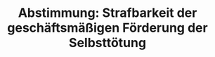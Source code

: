 ---
abstimmung:
  abstimmung: 3
  bundestagssitzung: 134
  legislaturperiode: 18
categories:
- Verbraucherschutz
- Recht
data:
- title: Abstimmungsergebnis 20151106_2-data.pdf
  url: /res/abstimmungsliste/20151106_2-data.pdf
- title: Abstimmungsergebnis 20151106_2_xls-data.csv
  url: /res/abstimmungsliste/analyses/20151106_2_xls-data.csv
documents:
- local: /res/abstimmungsdaten/018-134-03/1805373.pdf
  title: Drucksache 18/05373.pdf
  url: http://dip21.bundestag.de/dip21/btd/18/053/1805373.pdf
- local: /res/abstimmungsdaten/018-134-03/1806573.pdf
  title: Drucksache 18/06573.pdf
  url: http://dip21.bundestag.de/dip21/btd/18/065/1806573.pdf
ergebnis:
  cdu/csu:
    enthaltung: 9
    gesamt: 310
    ja: 252
    nein: 39
    nichtabgegeben: 10
    ungueltig: 0
  die.linke:
    enthaltung: 0
    gesamt: 64
    ja: 12
    nein: 44
    nichtabgegeben: 8
    ungueltig: 0
  file: 20151106_2_xls-data.csv
  gruenen:
    enthaltung: 0
    gesamt: 63
    ja: 19
    nein: 41
    nichtabgegeben: 3
    ungueltig: 0
  spd:
    enthaltung: 0
    gesamt: 193
    ja: 77
    nein: 109
    nichtabgegeben: 7
    ungueltig: 0
layout: abstimmung
links:
- title: https://www.bundestag.de/parlament/plenum/abstimmung/abstimmung?id=371
  url: https://www.bundestag.de/parlament/plenum/abstimmung/abstimmung?id=371
- title: http://www.abgeordnetenwatch.de/verbot_von_geschaeftsmaessiger_sterbehilfe-1105-773.html
  url: http://www.abgeordnetenwatch.de/verbot_von_geschaeftsmaessiger_sterbehilfe-1105-773.html
preview: "Deutscher Bundestag\n\n134. Sitzung des Deutschen Bundestages\nam Freitag,\
  \ 6.November 2015\n\nEndg\xFCltiges Ergebnis der Namentlichen Abstimmung Nr. 3\n\
  \nGesetzentwurf der Abgeordneten Michael Brand, Kerstin Griese, Kathrin Vogler,\
  \ Dr. Harald\nTerpe und weiterer Abgeordneter in dritter Beratung\nEntwurf eines\
  \ Gesetzes zur Strafbarkeit der gesch\xE4ftsm\xE4\xDFigen F\xF6rderung der Selbstt\xF6\
  tung\n- Drucksachen 18/5373 und 18/6573\n\nAbgegebene Stimmen insgesamt:\n\n602\n\
  \nNicht abgegebene Stimmen:\nJa-Stimmen:\n\n28\n360\n\nNein-Stimmen:\n\n233\n\n\
  Enthaltungen:\n\n9\n\nUng\xFCltige:\n\n0\n\nBerlin, den 06.11.2015\n\nBeginn: 12:49\n\
  Ende: 12:53\n"
tags:
- Sterbehilfe
- Suizid
title: "Abstimmung: Strafbarkeit der gesch\xE4ftsm\xE4\xDFigen F\xF6rderung der Selbstt\xF6\
  tung"
---